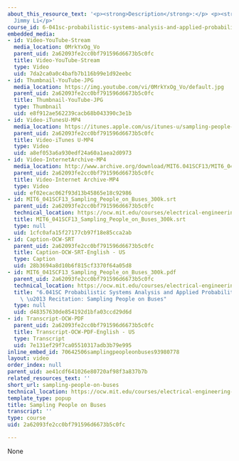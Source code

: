 ```yaml
---
about_this_resource_text: '<p><strong>Description</strong>:</p> <p><strong>Instructor</strong>:
  Jimmy Li</p>'
course_id: 6-041sc-probabilistic-systems-analysis-and-applied-probability-fall-2013
embedded_media:
- id: Video-YouTube-Stream
  media_location: 0MrkYxOg_Vo
  parent_uid: 2a62093fe2cc0bf791596d6673b5c0fc
  title: Video-YouTube-Stream
  type: Video
  uid: 7da2ca0a0c4bafb7b116b99e1d92eebc
- id: Thumbnail-YouTube-JPG
  media_location: https://img.youtube.com/vi/0MrkYxOg_Vo/default.jpg
  parent_uid: 2a62093fe2cc0bf791596d6673b5c0fc
  title: Thumbnail-YouTube-JPG
  type: Thumbnail
  uid: e8f912ae562239cacb68b043390c3e1b
- id: Video-iTunesU-MP4
  media_location: https://itunes.apple.com/us/itunes-u/sampling-people-on-buses/id814580809?i=249378343
  parent_uid: 2a62093fe2cc0bf791596d6673b5c0fc
  title: Video-iTunes U-MP4
  type: Video
  uid: a8ef053a6a930edf24a60a1aea2d0973
- id: Video-InternetArchive-MP4
  media_location: http://www.archive.org/download/MIT6.041SCF13/MIT6_041SCF13_Sampling_People_on_Buses_300k.mp4
  parent_uid: 2a62093fe2cc0bf791596d6673b5c0fc
  title: Video-Internet Archive-MP4
  type: Video
  uid: ef02ecac062f93d13b45865e18c92986
- id: MIT6_041SCF13_Sampling_People_on_Buses_300k.srt
  parent_uid: 2a62093fe2cc0bf791596d6673b5c0fc
  technical_location: https://ocw.mit.edu/courses/electrical-engineering-and-computer-science/6-041sc-probabilistic-systems-analysis-and-applied-probability-fall-2013/resource-index/sampling-people-on-buses/MIT6_041SCF13_Sampling_People_on_Buses_300k.srt
  title: MIT6_041SCF13_Sampling_People_on_Buses_300k.srt
  type: null
  uid: 1cfc0afa15f27177cb97f18e85cca2ab
- id: Caption-OCW-SRT
  parent_uid: 2a62093fe2cc0bf791596d6673b5c0fc
  title: Caption-OCW-SRT-English - US
  type: Caption
  uid: 28b3694a8d10b6f815cf3370f64a05d8
- id: MIT6_041SCF13_Sampling_People_on_Buses_300k.pdf
  parent_uid: 2a62093fe2cc0bf791596d6673b5c0fc
  technical_location: https://ocw.mit.edu/courses/electrical-engineering-and-computer-science/6-041sc-probabilistic-systems-analysis-and-applied-probability-fall-2013/resource-index/sampling-people-on-buses/MIT6_041SCF13_Sampling_People_on_Buses_300k.pdf
  title: "6.041SC Probabilistic Systems Analysis and Applied Probability, Fall 2013Transcript\
    \ \u2013 Recitation: Sampling People on Buses"
  type: null
  uid: d48357630de854192d1bfa03ccd29d6d
- id: Transcript-OCW-PDF
  parent_uid: 2a62093fe2cc0bf791596d6673b5c0fc
  title: Transcript-OCW-PDF-English - US
  type: Transcript
  uid: 7e131ef29f7ca05510317adb3b79e995
inline_embed_id: 70642506samplingpeopleonbuses93980778
layout: video
order_index: null
parent_uid: ae41cdf641026e80720af98f3a837b7b
related_resources_text: ''
short_url: sampling-people-on-buses
technical_location: https://ocw.mit.edu/courses/electrical-engineering-and-computer-science/6-041sc-probabilistic-systems-analysis-and-applied-probability-fall-2013/resource-index/sampling-people-on-buses
template_type: popup
title: Sampling People on Buses
transcript: ''
type: course
uid: 2a62093fe2cc0bf791596d6673b5c0fc

---
```

None